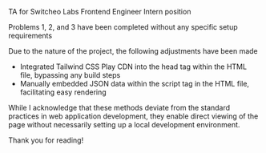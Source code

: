 TA for Switcheo Labs Frontend Engineer Intern position

Problems 1, 2, and 3 have been completed without any specific setup requirements

Due to the nature of the project, the following adjustments have been made
- Integrated Tailwind CSS Play CDN into the head tag within the HTML file, bypassing any build steps
- Manually embedded JSON data within the script tag in the HTML file, facilitating easy rendering

While I acknowledge that these methods deviate from the standard practices in web application development, they enable direct viewing of the page without necessarily setting up a local development environment.

Thank you for reading!
